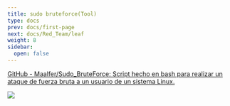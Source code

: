 ```yaml
---
title: sudo bruteforce(Tool)
type: docs
prev: docs/first-page
next: docs/Red_Team/leaf
weight: 8
sidebar:
  open: false
---
```

[GitHub - Maalfer/Sudo_BruteForce: Script hecho en bash para realizar un ataque de fuerza bruta a un usuario de un sistema Linux.](https://github.com/Maalfer/Sudo_BruteForce)

![](/images/red_team/linux/20241010113052.png)
